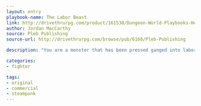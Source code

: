 ```yaml
---
layout: entry
playbook-name: The Labor Beast
link: http://drivethrurpg.com/product/161538/Dungeon-World-Playbooks-Heroes-of-Steam-Bundle
author: Jordan MacCarthy
source: Pleb Publishing
source-url: http://drivethrurpg.com/browse/pub/6168/Pleb-Publishing

description: "You are a monster that has been pressed ganged into labor services and have worked a harsh life in factories, mines, construction sites or other physically demanding fields."

categories:
- fighter

tags:
- original
- commercial
- steampunk
---
```

